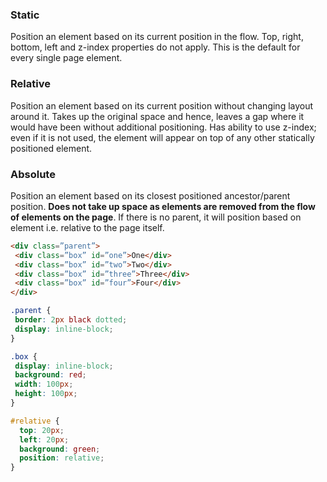 ### Static

Position an element based on its current position in the flow. Top, right, bottom, left and z-index properties do not apply. This is the default for every single page element. 

### Relative

Position an element based on its current position without changing layout around it. Takes up the original space and hence, leaves a gap where it would have been without additional positioning. Has ability to use z-index; even if it is not used, the element will appear on top of any other statically positioned element. 

### Absolute

Position an element based on its closest positioned ancestor/parent position. **Does not take up space as elements are removed from the flow of elements on the page**. If there is no parent, it will position based on <html> element i.e. relative to the page itself. 
  
```html
<div class=”parent”>
 <div class=”box” id=”one”>One</div>
 <div class=”box” id=”two”>Two</div>
 <div class=”box” id=”three”>Three</div>
 <div class=”box” id=”four”>Four</div>
</div>
```
```css
.parent {
 border: 2px black dotted;
 display: inline-block;
}

.box {
 display: inline-block;
 background: red;
 width: 100px;
 height: 100px;
}

#relative {
  top: 20px;
  left: 20px;
  background: green;
  position: relative;
}
```
